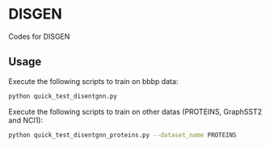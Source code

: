 # DISGEN
Codes for DISGEN

## Usage
Execute the following scripts to train on bbbp data:

```bash
python quick_test_disentgnn.py
```

Execute the following scripts to train on other datas (PROTEINS, GraphSST2 and NCI1):
```bash
python quick_test_disentgnn_proteins.py --dataset_name PROTEINS
```

